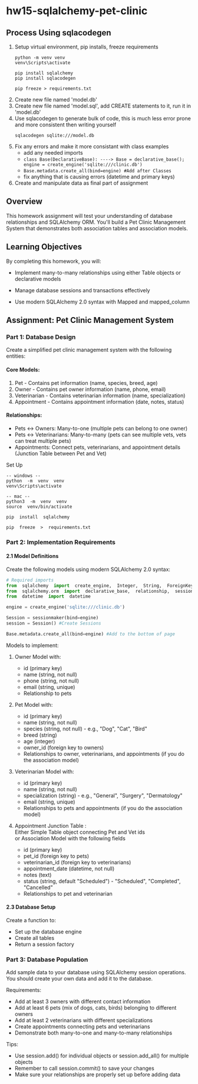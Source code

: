 # hw15-sqlalchemy-pet-clinic

Process Using sqlacodegen
-------------------
1. Setup virtual environment, pip installs, freeze requirements
    ```shell
    python -m venv venv
    venv\Scripts\activate

    pip install sqlalchemy
    pip install sqlacodegen

    pip freeze > requirements.txt
    ```
2. Create new file named 'model.db'
3. Create new file named 'model.sql', add CREATE statements to it, run it in 'model.db'
4. Use sqlacodegen to generate bulk of code, this is much less error prone and more consistent then writing yourself
    ```shell
    sqlacodegen sqlite:///model.db
    ```
5. Fix any errors and make it more consistant with class examples
    - add any needed imports
    - ```class Base(DeclarativeBase): ----> Base = declarative_base(); engine = create_engine('sqlite:///clinic.db')```
    - ```Base.metadata.create_all(bind=engine) #Add after Classes```
    - fix anything that is causing errors (datetime and primary keys)
6. Create and manipulate data as final part of assignment



Overview
-------------------

This homework assignment will test your understanding of database relationships and SQLAlchemy ORM. You'll build a Pet Clinic Management System that demonstrates both association tables and association models.

Learning Objectives
-------------------

By completing this homework, you will:

-   Implement many-to-many relationships using either Table objects or declarative models

-   Manage database sessions and transactions effectively

-   Use modern SQLAlchemy 2.0 syntax with Mapped and mapped_column


Assignment: Pet Clinic Management System
----------------------------------------

### Part 1: Database Design

Create a simplified pet clinic management system with the following entities:

#### Core Models:

1.  Pet - Contains pet information (name, species, breed, age)
2.  Owner - Contains pet owner information (name, phone, email)
3.  Veterinarian - Contains veterinarian information (name, specialization)
4.  Appointment - Contains appointment information (date, notes, status)

#### Relationships:

-   Pets ↔ Owners: Many-to-one (multiple pets can belong to one owner)
-   Pets ↔ Veterinarians: Many-to-many (pets can see multiple vets, vets can treat multiple pets)
-   Appointments: Connect pets, veterinarians, and appointment details (Junction Table between Pet and Vet)

Set Up

```shell
-- windows --
python  -m  venv  venv
venv\Scripts\activate

-- mac --
python3  -m  venv  venv
source  venv/bin/activate

pip  install  sqlalchemy

pip  freeze  >  requirements.txt
```
### Part 2: Implementation Requirements

#### 2.1 Model Definitions

Create the following models using modern SQLAlchemy 2.0 syntax:

```python
# Required imports
from  sqlalchemy  import  create_engine,  Integer,  String,  ForeignKey,  DateTime,  Table,  Column
from  sqlalchemy.orm  import  declarative_base,  relationship,  sessionmaker,  Mapped,  mapped_column
from  datetime  import  datetime

engine = create_engine('sqlite:///clinic.db')

Session = sessionmaker(bind=engine)
session = Session() #Create Sessions

Base.metadata.create_all(bind=engine) #Add to the bottom of page
```

Models to implement:

1.  Owner Model with:

    -   id (primary key)
    -   name (string, not null)
    -   phone (string, not null)
    -   email (string, unique)
    -   Relationship to pets

2.  Pet Model with:

    -   id (primary key)
    -   name (string, not null)
    -   species (string, not null) - e.g., "Dog", "Cat", "Bird"
    -   breed (string)
    -   age (integer)
    -   owner_id (foreign key to owners)
    -   Relationships to owner, veterinarians, and appointments (if you do the association model)

3.  Veterinarian Model with:

    -   id (primary key)
    -   name (string, not null)
    -   specialization (string) - e.g., "General", "Surgery", "Dermatology"
    -   email (string, unique)
    -   Relationships to pets and appointments (if you do the association model)

4.  Appointment Junction Table :\
    Either Simple Table object connecting Pet and Vet ids\
    or Association Model with the following fields

    -   id (primary key)
    -   pet_id (foreign key to pets)
    -   veterinarian_id (foreign key to veterinarians)
    -   appointment_date (datetime, not null)
    -   notes (text)
    -   status (string, default "Scheduled") - "Scheduled", "Completed", "Cancelled"
    -   Relationships to pet and veterinarian

#### 2.3 Database Setup

Create a function to:

-   Set up the database engine
-   Create all tables
-   Return a session factory

### Part 3: Database Population

Add sample data to your database using SQLAlchemy session operations. You should create your own data and add it to the database.

Requirements:

-   Add at least 3 owners with different contact information
-   Add at least 6 pets (mix of dogs, cats, birds) belonging to different owners
-   Add at least 2 veterinarians with different specializations
-   Create appointments connecting pets and veterinarians
-   Demonstrate both many-to-one and many-to-many relationships

Tips:

-   Use session.add() for individual objects or session.add_all() for multiple objects
-   Remember to call session.commit() to save your changes
-   Make sure your relationships are properly set up before adding data
